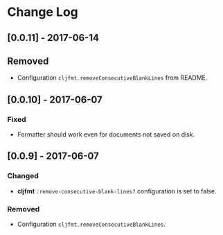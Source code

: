 # Change Log

## [0.0.11] - 2017-06-14
## Removed
- Configuration `cljfmt.removeConsecutiveBlankLines` from README.

## [0.0.10] - 2017-06-07
### Fixed
- Formatter should work even for documents not saved on disk.

## [0.0.9] - 2017-06-07
### Changed
- **cljfmt** `:remove-consecutive-blank-lines?` configuration is set to false.

### Removed
- Configuration `cljfmt.removeConsecutiveBlankLines`.
